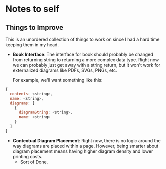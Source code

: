 # Notes to self

## Things to Improve

This is an unordered collection of things to work on since I had a hard time
keeping them in my head.

* __Book Interface__: The interface for book should probably be changed from
  returning string to returning a more complex data type. Right now we can
  probably just get away with a string return, but it won't work for
  externalized diagrams like PDFs, SVGs, PNGs, etc.

  For example, we'll want something like this:

```javascript
{
  contents: <string>,
  name: <string>,
  diagrams: [
    {
      diagramString: <string>,
      name: <string>
    }
  ]
}
```

- __Contextual Diagram Placement__: Right now, there is no logic around the way
  diagrams are placed within a page. However, being smarter about diagram
  placement means having higher diagram density and lower printing costs.
    - Sort of Done.
